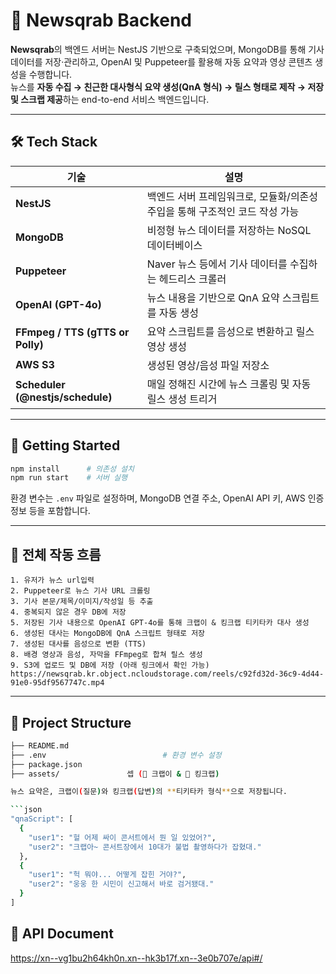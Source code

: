 # 📡 Newsqrab Backend

**Newsqrab**의 백엔드 서버는 NestJS 기반으로 구축되었으며, MongoDB를 통해 기사 데이터를 저장·관리하고, OpenAI 및 Puppeteer를 활용해 자동 요약과 영상 콘텐츠 생성을 수행합니다.  
뉴스를 **자동 수집 → 친근한 대사형식 요약 생성(QnA 형식) → 릴스 형태로 제작 → 저장 및 스크랩 제공**하는 end-to-end 서비스 백엔드입니다.

---

## 🛠️ Tech Stack

| 기술 | 설명 |
|------|------|
| **NestJS** | 백엔드 서버 프레임워크로, 모듈화/의존성 주입을 통해 구조적인 코드 작성 가능 |
| **MongoDB** | 비정형 뉴스 데이터를 저장하는 NoSQL 데이터베이스 |
| **Puppeteer** | Naver 뉴스 등에서 기사 데이터를 수집하는 헤드리스 크롤러 |
| **OpenAI (GPT-4o)** | 뉴스 내용을 기반으로 QnA 요약 스크립트를 자동 생성 |
| **FFmpeg / TTS (gTTS or Polly)** | 요약 스크립트를 음성으로 변환하고 릴스 영상 생성 |
| **AWS S3** | 생성된 영상/음성 파일 저장소 |
| **Scheduler (@nestjs/schedule)** | 매일 정해진 시간에 뉴스 크롤링 및 자동 릴스 생성 트리거 |

---

## 🚀 Getting Started

```bash
npm install      # 의존성 설치
npm run start    # 서버 실행
```

환경 변수는 `.env` 파일로 설정하며, MongoDB 연결 주소, OpenAI API 키, AWS 인증 정보 등을 포함합니다.

---

## 🔄 전체 작동 흐름

```text
1. 유저가 뉴스 url입력
2. Puppeteer로 뉴스 기사 URL 크롤링
3. 기사 본문/제목/이미지/작성일 등 추출
4. 중복되지 않은 경우 DB에 저장
5. 저장된 기사 내용으로 OpenAI GPT-4o를 통해 크랩이 & 킹크랩 티키타카 대사 생성
6. 생성된 대사는 MongoDB에 QnA 스크립트 형태로 저장
7. 생성된 대사를 음성으로 변환 (TTS)
8. 배경 영상과 음성, 자막을 FFmpeg로 합쳐 릴스 생성
9. S3에 업로드 및 DB에 저장 (아래 링크에서 확인 가능)
https://newsqrab.kr.object.ncloudstorage.com/reels/c92fd32d-36c9-4d44-91e0-95df9567747c.mp4
```

---

## 📂 Project Structure

```bash
├── README.md
├── .env                          # 환경 변수 설정
├── package.json
├── assets/               셉 (👦 크랩이 & 👴 킹크랩)

뉴스 요약은, 크랩이(질문)와 킹크랩(답변)의 **티키타카 형식**으로 저장됩니다.

```json
"qnaScript": [
  {
    "user1": "헐 어제 싸이 콘서트에서 뭔 일 있었어?",
    "user2": "크랩아~ 콘서트장에서 10대가 불법 촬영하다가 잡혔대."
  },
  {
    "user1": "헉 뭐야... 어떻게 잡힌 거야?",
    "user2": "웅웅 한 시민이 신고해서 바로 검거됐대."
  }
]
```
## 📂 API Document
https://xn--vg1bu2h64kh0n.xn--hk3b17f.xn--3e0b707e/api#/
